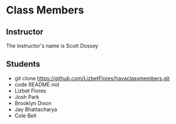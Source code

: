 # Class Members

## Instructor

The instructor's name is Scott Dossey

## Students

* git clone https://github.com/LizbetFlores/havaclassmembers.git
* code README.md
* Lizbet Flores
* Josh Park
* Brooklyn Dixon
* Jay Bhattacharya
* Cole Bell
